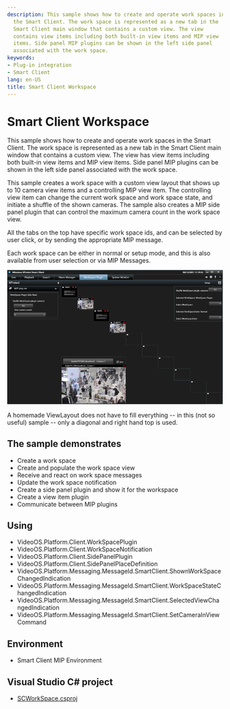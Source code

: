 ```yaml
---
description: This sample shows how to create and operate work spaces in
  the Smart Client. The work space is represented as a new tab in the
  Smart Client main window that contains a custom view. The view
  contains view items including both built-in view items and MIP view
  items. Side panel MIP plugins can be shown in the left side panel
  associated with the work space.
keywords:
- Plug-in integration
- Smart Client
lang: en-US
title: Smart Client Workspace
---
```


# Smart Client Workspace

This sample shows how to create and operate work spaces in the Smart
Client. The work space is represented as a new tab in the Smart Client
main window that contains a custom view. The view has view items
including both built-in view items and MIP view items. Side panel MIP
plugins can be shown in the left side panel associated with the work
space.

This sample creates a work space with a custom view layout that shows up
to 10 camera view items and a controlling MIP view item. The controlling
view item can change the current work space and work space state, and
initiate a shuffle of the shown cameras. The sample also creates a MIP
side panel plugin that can control the maximum camera count in the work
space view.

All the tabs on the top have specific work space ids, and can be
selected by user click, or by sending the appropriate MIP message.

Each work space can be either in normal or setup mode, and this is also
available from user selection or via MIP Messages.

![](SCWorkspace.png)

A homemade ViewLayout does not have to fill everything -- in this (not
so useful) sample -- only a diagonal and right hand top is used.

## The sample demonstrates

-   Create a work space
-   Create and populate the work space view
-   Receive and react on work space messages
-   Update the work space notification
-   Create a side panel plugin and show it for the workspace
-   Create a view item plugin
-   Communicate between MIP plugins

## Using

-   VideoOS.Platform.Client.WorkSpacePlugin
-   VideoOS.Platform.Client.WorkSpaceNotification
-   VideoOS.Platform.Client.SidePanelPlugin
-   VideoOS.Platform.Client.SidePanelPlaceDefinition
-   VideoOS.Platform.Messaging.MessageId.SmartClient.ShownWorkSpaceChangedIndication
-   VideoOS.Platform.Messaging.MessageId.SmartClient.WorkSpaceStateChangedIndication
-   VideoOS.Platform.Messaging.MessageId.SmartClient.SelectedViewChangedIndication
-   VideoOS.Platform.Messaging.MessageId.SmartClient.SetCameraInViewCommand

## Environment

-   Smart Client MIP Environment

## Visual Studio C\# project

-   [SCWorkSpace.csproj](javascript:openLink('..\\\\PluginSamples\\\\SCWorkSpace\\\\SCWorkSpace.csproj');)
